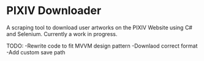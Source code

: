 # PIXIV Downloader 
A scraping tool to download user artworks on the PIXIV Website using C# and Selenium. 
Currently a work in progress. 

TODO:
-Rewrite code to fit MVVM design pattern
-Downlaod correct format
-Add custom save path
